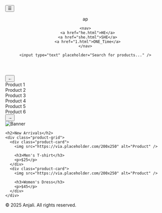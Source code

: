 <!DOCTYPE html>
<html lang="en">

<head>

<meta charset="UTF-8" />
<meta name="viewport" content="width=device-width, initial-scale=1.0" />
  <title>ap</title>

  <link rel="stylesheet" href="style.css"/>

</head>

<button class="menu-toggle" id="menuToggle">☰</button>

<body>
 <nav class="navbar">

  <header>
    <div class="logo">ap</div>
   
    <nav>
      <a href="he.html">HE</a>
      <a href="she.html">SHE</a>
      <a href="1.html">ONE_Time</a>
    </nav>

    <input type="text" placeholder="Search for products..." />

   </header>


<body>

<saction>
  <div class="carousel-container">
    <button class="carousel-btn left-btn" id="leftBtn">&#8592;</button>
    <div class="carousel" id="carousel">
      <div class="product">Product 1</div>
      <div class="product">Product 2</div>
      <div class="product">Product 3</div>
      <div class="product">Product 4</div>
      <div class="product">Product 5</div>
      <div class="product">Product 6</div>
    </div>
    <button class="carousel-btn right-btn" id="rightBtn">&#8594;</button>
  </div>

</saction>



  <!-- Add more product cards -->


  <section class="banner">
    <img src="https://via.placeholder.com/1200x400" alt="Banner" />
  </section>

  <section class="products">

    <h2>New Arrivals</h2>
    <div class="product-grid">
      <div class="product-card">
        <img src="https://via.placeholder.com/200x250" alt="Product" />

        <h3>Men's T-shirt</h3>
        <p>$25</p>
      </div>
      <div class="product-card">
        <img src="https://via.placeholder.com/200x250" alt="Product" />

        <h3>Women's Dress</h3>
        <p>$45</p>
      </div>
    </div>
  </section>


  <!-- Add more product cards -->


  <footer>
    <p>© 2025 Anjali. All rights reserved.</p>
  </footer>

</body>
</html>
